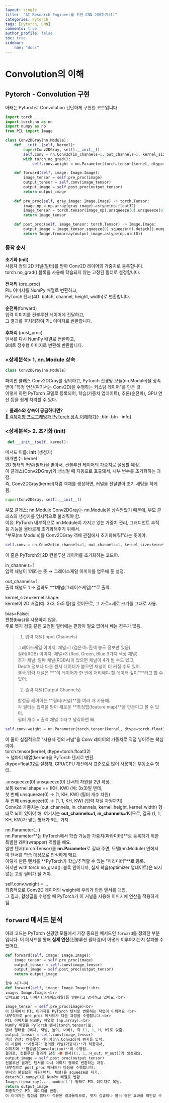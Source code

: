```yaml
---
layout: single
title:  "AI Research Engineer를 위한 CNN 이해하기(1)"
categories: Pytorch
tags: [Pytorch, CNN]
comments: true
author_profile: false
toc: true   
sidebar:    
    nav: "docs"
---
```


# Convolution의 이해


## Pytorch - Convolution 구현

아래는 Pytorch로 Convolution 간단하게 구현한 코드입니다.

```python   
import torch
import torch.nn as nn
import numpy as np
from PIL import Image

class Conv2DGray(nn.Module):
    def __init__(self, kernel):
        super(Conv2DGray, self).__init__()
        self.conv = nn.Conv2d(in_channels=1, out_channels=1, kernel_size=kernel.shape, bias=False)
        with torch.no_grad():
            self.conv.weight = nn.Parameter(torch.tensor(kernel, dtype=torch.float32).unsqueeze(0).unsqueeze(0))

    def forward(self, image: Image.Image):
        image_tensor = self.pre_proc(image)
        output_tensor = self.conv(image_tensor)
        output_image = self.post_proc(output_tensor)
        return output_image
    
    def pre_proc(self, gray_image: Image.Image) -> torch.Tensor:
        image_np = np.array(gray_image).astype(np.float32)
        image_tensor = torch.tensor(image_np).unsqueeze(0).unsqueeze(0)
        return image_tensor

    def post_proc(self, image_tensor: torch.Tensor) -> Image.Image:
        output_image = image_tensor.squeeze(0).squeeze(0).detach().numpy()
        return Image.fromarray(output_image.astype(np.uint8))
```


### 동작 순서
**초기화 (__init__)**<br>
사용자 정의 2D 커널(필터)를 받아 Conv2D 레이어의 가중치로 등록합니다.<br>
torch.no_grad() 블록을 사용해 학습되지 않는 고정된 필터로 설정합니다.<br><br>
**전처리** (pre_proc)<br>
PIL 이미지를 NumPy 배열로 변환하고,<br>
PyTorch 텐서(4D: batch, channel, height, width)로 변환합니다.<br><br>
**순전파**(forward)<br>
입력 이미지를 컨볼루션 레이어에 전달하고,<br>
그 결과를 후처리하여 PIL 이미지로 반환합니다.<br><br>
**후처리** (post_proc)<br>
텐서를 다시 NumPy 배열로 변환하고,<br>
8비트 정수형 이미지로 변환해 반환합니다.<br>

### <상세분석> 1. nn.Module 상속
```python   
class Conv2DGray(nn.Module)
```
파이썬 클래스 Conv2DGray를 정의하고, PyTorch 신경망 모듈(nn.Module)을 상속받아
"특정 연산(여기서는 Conv2D)을 수행하는 커스텀 레이어"를 만든 것.<br>
이렇게 하면 PyTorch 모델로 등록되어, 학습(가중치 업데이트), 추론(순전파), GPU 연산 등을 쉽게 처리할 수 있다.

💡 **클래스와 상속이 궁금하다면?**  
[📖 객체지향 프로그래밍과 PyTorch 상속 이해하기](https://eunsu0325.github.io/oop/oop/){: .btn .btn--info}

### <상세분석> 2. 초기화 (__init__)
```python   
 def __init__(self, kernel):
```  

메서드 이름: __init__ (생성자)<br>
매개변수: kernel<br>
2D 형태의 커널(필터)을 받아서, 컨볼루션 레이어의 가중치로 설정할 예정.<br>
이 클래스(Conv2DGray)가 생성될 때 자동으로 호출돼서, 내부 변수를 초기화하는 과정.<br>
즉, Conv2DGray(kernel)처럼 객체를 생성하면, 커널을 전달받아 초기 세팅을 하게 됨.

```python   
super(Conv2DGray, self).__init__()
```
부모 클래스: nn.Module
Conv2DGray는 nn.Module을 상속받았기 때문에, 부모 클래스의 생성자를 명시적으로 불러줘야 함.<br>
이유: PyTorch 내부적으로 nn.Module이 가지고 있는 가중치 관리, 그래디언트 추적 등 기능을 올바르게 초기화해주기 위해서.<br>
"부모(nn.Module)를 Conv2DGray 객체 관점에서 초기화해줘!"라는 뜻이야.<br>

```python   
self.conv = nn.Conv2d(in_channels=1, out_channels=1, kernel_size=kernel.shape, bias=False)
```
이 줄은 PyTorch의 2D 컨볼루션 레이어를 초기화하는 코드야.


in_channels=1<br>
입력 채널이 1개라는 뜻 → 그레이스케일 이미지를 염두에 둔 설정.<br>

out_channels=1:<br>
출력 채널도 1 → 결과도 **1채널(그레이스케일)**로 출력.<br>

kernel_size=kernel.shape:<br>
kernel이 2D 배열(예: 3x3, 5x5 등)일 것이므로, 그 가로×세로 크기를 그대로 사용.<br>

bias=False:<br>
편향(bias)을 사용하지 않음.<br>
주로 엣지 검출 같은 고정된 필터에는 편향이 필요 없어서 빼는 경우가 많음.

> 1. 입력 채널(Input Channels)
>
>그레이스케일 이미지: 채널=1 (검은색~흰색 농도 정보만 있음)<br>
>컬러(RGB) 이미지: 채널=3 (Red, Green, Blue 3가지 색상 채널)<br>
>추가 채널: 알파 채널(RGBA)이 있으면 채널이 4가 될 수도 있고,<br>
>Depth 정보나 다른 센서 데이터가 붙으면 채널이 더 커질 수도 있어.<br>
>결국 입력 채널은 **"이 레이어가 한 번에 처리해야 할 데이터 깊이"**라고 할 수 있어.<br>
>
> 2. 출력 채널(Output Channels)
>
>합성곱 레이어는 **필터(커널)**를 여러 개 사용해.<br>
>각 필터는 입력을 받아 새로운 **특징맵(feature map)**을 만든다고 볼 수 있어.<br>
>필터 개수 = 출력 채널 수라고 생각하면 돼.

```python   
self.conv.weight = nn.Parameter(torch.tensor(kernel, dtype=torch.float32).unsqueeze(0).unsqueeze(0))
```

이 줄이 실질적으로 "사용자 정의 커널"을 Conv 레이어의 가중치로 직접 넣어주는 핵심이야.<br>
torch.tensor(kernel, dtype=torch.float32)<br>
-> 넘파이 배열(kernel)을 PyTorch 텐서로 변환.<br>
dtype=float32로 설정해, GPU/CPU 계산에서 표준으로 많이 사용하는 부동소수 형태.<br>
<br>
.unsqueeze(0).unsqueeze(0)
텐서의 차원을 2번 확장.<br>
보통 kernel.shape == (KH, KW) (예: 3x3)일 텐데,<br>
첫 번째 unsqueeze(0) → (1, KH, KW) (필터 개수 차원)<br>
두 번째 unsqueeze(0) → (1, 1, KH, KW) (입력 채널 차원까지)<br>
Conv2d 가중치는 (out_channels, in_channels, kernel_height, kernel_width) 형태로 되어 있어야 해.
여기서는 **out_channels=1, in_channels=1**이므로, 결국 (1, 1, KH, KW)가 맞는 형태가 되는 거지.

nn.Parameter(...)<br>
nn.Parameter**는 PyTorch에서 학습 가능한 가중치(파라미터)**로 등록하기 위한 특별한 래퍼(wrapper) 역할을 해요.<br>
일반 텐서(torch.Tensor)를 **nn.Parameter**로 감싸 주면, 모델(nn.Module) 안에서 이 텐서를 학습 대상으로 인식하게 돼요.<br>
이렇게 만든 텐서를 **PyTorch가 학습/추적할 수 있는 "파라미터"**로 등록.<br>
하지만 with torch.no_grad(): 블록 안이니까, 실제 학습(optimizer 업데이트)은 되지 않는 고정 필터가 될 거야.<br>

self.conv.weight = ...<br>
최종적으로 Conv2D 레이어의 weight에 우리가 만든 텐서를 대입.<br>
그 결과, 합성곱을 수행할 때 PyTorch가 이 커널을 사용해 이미지에 연산을 적용하게 됨.

## `forward` 메서드 분석

아래 코드는 PyTorch 신경망 모듈에서 가장 중요한 메서드인 `forward`를 정의한 부분입니다.
이 메서드를 통해 **실제 연산**(컨볼루션 필터링)이 어떻게 이루어지는지 살펴볼 수 있어요.

```python
def forward(self, image: Image.Image):
    image_tensor = self.pre_proc(image)
    output_tensor = self.conv(image_tensor)
    output_image = self.post_proc(output_tensor)
    return output_image

함수 시그니처
def forward(self, image: Image.Image):<br>
image: Image.Image:<br>
입력으로 PIL 이미지(그레이스케일)를 받는다고 명시하고 있어요.<br>

image_tensor = self.pre_proc(image)<br>
이 단계에서 PIL 이미지를 PyTorch 텐서로 변환하는 작업이 이뤄져요.<br>
내부적으로 pre_proc 메서드가 다음 과정을 수행합니다.<br>
PIL 이미지를 NumPy 배열로 (np.array).<br>
NumPy 배열을 PyTorch 텐서(torch.tensor)로.
텐서 형태를 (배치, 채널, 높이, 너비), 즉 (1, 1, H, W)로 맞춤.
output_tensor = self.conv(image_tensor)
핵심 연산: 컨볼루션 레이어(nn.Conv2d)에 텐서를 입력.
이 시점에 **사용자가 정의한 커널(가중치)**가 적용돼서,
이미지에 **합성곱(Convolution)**이 수행됨.
결과로, 컨볼루션 결과가 담긴 4D 텐서((1, 1, H_out, W_out))가 생성돼요.
output_image = self.post_proc(output_tensor)
컨볼루션 결과인 텐서를 다시 이미지 형태로 변환하는 과정.
내부적으로 post_proc 메서드가 다음을 수행합니다:
텐서의 불필요한 차원(배치, 채널)을 squeeze로 제거.
detach().numpy()로 NumPy 배열로 변환.
Image.fromarray(..., mode='L') 형태로 PIL 이미지로 복원.
return output_image
최종적으로 PIL 이미지를 반환.
이 이미지는 합성곱 필터가 적용된 결과물이므로, 엣지 검출이나 블러 같은 효과를 확인할 수 있어요.


